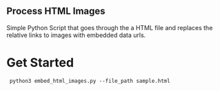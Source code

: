 ## Process HTML Images

Simple Python Script that goes through the a HTML file and replaces the relative links to images with embedded data urls. 


# Get Started

` python3 embed_html_images.py --file_path sample.html` 
